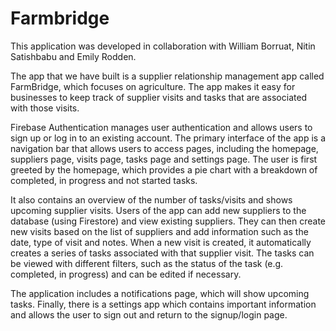 # Farmbridge

This application was developed in collaboration with William Borruat, Nitin Satishbabu and Emily Rodden. 

The app that we have built is a supplier relationship management app called FarmBridge, which focuses on agriculture. The app makes it easy for businesses to keep track of supplier visits and tasks that are associated with those visits. 

Firebase Authentication manages user authentication and allows users to sign up or log in to an existing account. The primary interface of the app is a navigation bar that allows users to access pages, including the homepage, suppliers page, visits page, tasks page and settings page. The user is first greeted by the homepage, which provides a pie chart with a breakdown of completed, in progress and not started tasks. 

It also contains an overview of the number of tasks/visits and shows upcoming supplier visits. Users of the app can add new suppliers to the database (using Firestore) and view existing suppliers. They can then create new visits based on the list of suppliers and add information such as the date, type of visit and notes. When a new visit is created, it automatically creates a series of tasks associated with that supplier visit. The tasks can be viewed with different filters, such as the status of the task (e.g. completed, in progress) and can be edited if necessary. 

The application includes a notifications page, which will show upcoming tasks. Finally, there is a settings app which contains important information and allows the user to sign out and return to the signup/login page.
